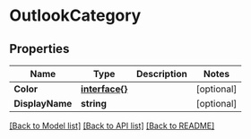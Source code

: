 # OutlookCategory

## Properties

Name | Type | Description | Notes
------------ | ------------- | ------------- | -------------
**Color** | [**interface{}**](.md) |  | [optional] 
**DisplayName** | **string** |  | [optional] 

[[Back to Model list]](../README.md#documentation-for-models) [[Back to API list]](../README.md#documentation-for-api-endpoints) [[Back to README]](../README.md)



